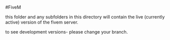 #FiveM

this folder and any subfolders in this directory will contain the live (currently active) version of the fivem server.

to see development versions- please change your branch.
